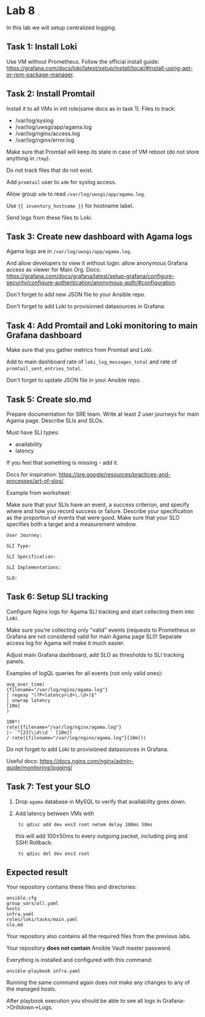 # Lab 8

In this lab we will setup centralized logging.

## Task 1: Install Loki

Use VM without Prometheus. Follow the official install guide:
https://grafana.com/docs/loki/latest/setup/install/local/#install-using-apt-or-rpm-package-manager.

## Task 2: Install Promtail

Install it to all VMs in init role(same docs as in task 1).
Files to track:

  - /var/log/syslog
  - /var/log/uwsgi/app/agama.log
  - /var/log/nginx/access.log
  - /var/log/nginx/error.log

Make sure that Promtail will keep its state in case of VM reboot (do not store anything in `/tmp`).

Do not track files that do not exist.

Add `promtail` user to `adm` for syslog access.

Allow group `adm` to read `/var/log/uwsgi/app/agama.log`.

Use `{{ inventory_hostname }}` for hostname label.

Send logs from these files to Loki.

## Task 3: Create new dashboard with Agama logs

Agama logs are in `/var/log/uwsgi/app/agama.log`.

And allow developers to view it without login: allow anonymous Grafana access as viewer for Main Org.
Docs: https://grafana.com/docs/grafana/latest/setup-grafana/configure-security/configure-authentication/anonymous-auth/#configuration.

Don't forget to add new JSON file to your Ansible repo.

Don't forget to add Loki to provisioned datasources in Grafana.

## Task 4: Add Promtail and Loki monitoring to main Grafana dashboard

Make sure that you gather metrics from Promtail and Loki.

Add to main dashboard rate of `loki_log_messages_total` and rate of `promtail_sent_entries_total`.

Don't forget to update JSON file in your Ansible repo.

## Task 5: Create slo.md

Prepare documentation for SRE team. Write at least 2 user journeys for main Agama page. Describe SLIs and SLOs.

Must have SLI types:
  - availability
  - latency

If you feel that something is missing - add it.

Docs for inspiration: https://sre.google/resources/practices-and-processes/art-of-slos/.

Example from worksheet:

Make sure that your SLIs have an event, a success criterion, and specify where and how you record success or failure.
Describe your specification as the proportion of events that were good.
Make sure that your SLO specifies both a target and a measurement window.

    User Journey:

    SLI Type:

    SLI Specification:

    SLI Implementations:

    SLO:

## Task 6: Setup SLI tracking

Configure Nginx logs for Agama SLI tracking and start collecting them into Loki.

Make sure you're collecting only "valid" events (requests to Prometheus or Grafana are not considered valid for main Agama page SLI)!
Separate access log for Agama will make it much easier.

Adjust main Grafana dashboard, add SLO as thresholds to SLI tracking panels.

Examples of logQL queries for all events (not only valid ones):

    avg_over_time(
    {filename="/var/log/nginx/agama.log"}
    | regexp "(?P<latency>\d+\.\d+)$"
    | unwrap latency
    [10m]
    )

    100*(
    rate({filename="/var/log/nginx/agama.log"}
    |~ `^[23]\\d\\d ` [10m])
    / rate({filename="/var/log/nginx/agama.log"}[10m]))

Do not forget to add Loki to provisioned datasources in Grafana.

Useful docs: https://docs.nginx.com/nginx/admin-guide/monitoring/logging/

## Task 7: Test your SLO

1. Drop `agama` database in MySQL to verify that availability goes down.
2. Add latency between VMs with

        tc qdisc add dev ens3 root netem delay 100ms 50ms

    this will add 100±50ms to every outgoing packet, including ping and SSH! Rollback:

        tc qdisc del dev ens3 root

## Expected result

Your repository contains these files and directories:

    ansible.cfg
    group_vars/all.yaml
    hosts
    infra.yaml
    roles/loki/tasks/main.yaml
    slo.md

Your repository also contains all the required files from the previous labs.

Your repository **does not contain** Ansible Vault master password.

Everything is installed and configured with this command:

    ansible-playbook infra.yaml

Running the same command again does not make any changes to any of the managed hosts.

After playbook execution you should be able to see all logs in Grafana->Drilldown->Logs.

